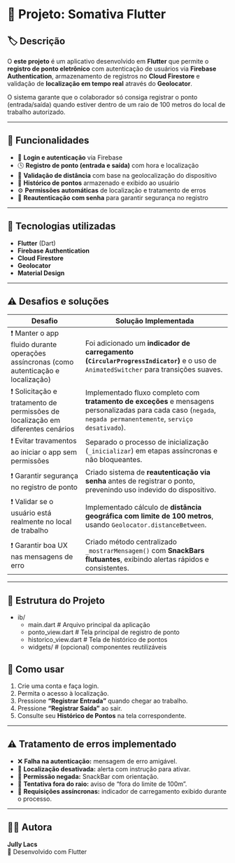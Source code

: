 # 📘 Projeto: Somativa Flutter

## 🏷️ Descrição
O **este projeto** é um aplicativo desenvolvido em **Flutter** que permite o **registro de ponto eletrônico** com autenticação de usuários via **Firebase Authentication**, armazenamento de registros no **Cloud Firestore** e validação de **localização em tempo real** através do **Geolocator**.

O sistema garante que o colaborador só consiga registrar o ponto (entrada/saída) quando estiver dentro de um raio de 100 metros do local de trabalho autorizado.

---

## 🚀 Funcionalidades
- 🔐 **Login e autenticação** via Firebase  
- 🕓 **Registro de ponto (entrada e saída)** com hora e localização  
- 📍 **Validação de distância** com base na geolocalização do dispositivo  
- 📜 **Histórico de pontos** armazenado e exibido ao usuário  
- ⚙️ **Permissões automáticas** de localização e tratamento de erros  
- 🔄 **Reautenticação com senha** para garantir segurança no registro  

---

## 🧩 Tecnologias utilizadas
- **Flutter** (Dart)
- **Firebase Authentication**
- **Cloud Firestore**
- **Geolocator**
- **Material Design**

---

## ⚠️ Desafios e soluções

| Desafio | Solução Implementada |
|----------|----------------------|
| ❗ Manter o app fluido durante operações assíncronas (como autenticação e localização) | Foi adicionado um **indicador de carregamento (`CircularProgressIndicator`)** e o uso de `AnimatedSwitcher` para transições suaves. |
| ❗ Solicitação e tratamento de permissões de localização em diferentes cenários | Implementado fluxo completo com **tratamento de exceções** e mensagens personalizadas para cada caso (`negada`, `negada permanentemente`, `serviço desativado`). |
| ❗ Evitar travamentos ao iniciar o app sem permissões | Separado o processo de inicialização (`_inicializar`) em etapas assíncronas e não bloqueantes. |
| ❗ Garantir segurança no registro de ponto | Criado sistema de **reautenticação via senha** antes de registrar o ponto, prevenindo uso indevido do dispositivo. |
| ❗ Validar se o usuário está realmente no local de trabalho | Implementado cálculo de **distância geográfica com limite de 100 metros**, usando `Geolocator.distanceBetween`. |
| ❗ Garantir boa UX nas mensagens de erro | Criado método centralizado `_mostrarMensagem()` com **SnackBars flutuantes**, exibindo alertas rápidos e consistentes. |

---
  

## 📂 Estrutura do Projeto

- ib/
  - main.dart # Arquivo principal da aplicação
  - ponto_view.dart # Tela principal de registro de ponto
  - historico_view.dart # Tela de histórico de pontos
  - widgets/ # (opcional) componentes reutilizáveis

## 📱 Como usar

1. Crie uma conta e faça login.  
2. Permita o acesso à localização.  
3. Pressione **“Registrar Entrada”** quando chegar ao trabalho.  
4. Pressione **“Registrar Saída”** ao sair.  
5. Consulte seu **Histórico de Pontos** na tela correspondente.

---

## ⚠️ Tratamento de erros implementado

- ❌ **Falha na autenticação:** mensagem de erro amigável.  
- 📍 **Localização desativada:** alerta com instrução para ativar.  
- 🚫 **Permissão negada:** SnackBar com orientação.  
- 📏 **Tentativa fora do raio:** aviso de “fora do limite de 100m”.  
- 🔄 **Requisições assíncronas:** indicador de carregamento exibido durante o processo.

---

## 👩‍💻 Autora

**Jully Lacs**  
📍 Desenvolvido com Flutter
